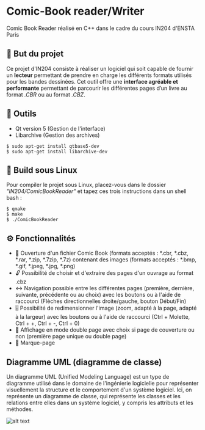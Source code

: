 # Comic-Book reader/Writer
Comic Book Reader réalisé en C++ dans le cadre du cours IN204 d'ENSTA Paris

## 📖 But du projet 
Ce projet d'IN204 consiste à réaliser un logiciel qui soit capable de fournir un **lecteur** permettant de prendre en charge les différents formats utilisés pour les bandes dessinées.
Cet outil offre une **interface agréable et performante** permettant de parcourir les différentes pages d’un livre au format *.CBR* ou au format *.CBZ*.

## 🔧 Outils
* Qt version 5 (Gestion de l'interface)
* Libarchive (Gestion des archives)
```
$ sudo apt-get install qtbase5-dev
$ sudo apt-get install libarchive-dev
```

## 🔨 Build sous Linux
Pour compiler le projet sous Linux, placez-vous dans le dossier *"IN204/ComicBookReader"* et tapez ces trois instructions dans un shell bash : 
```
$ qmake
$ make
$ ./ComicBookReader
```

## ⚙️ Fonctionnalités
* 📂 Ouverture d'un fichier Comic Book (formats acceptés : *.cbr, *.cbz, *.rar, *.zip, *.7zip, *.7z) contenant des images (formats acceptés : *.bmp, *.gif, *.jpeg, *.jpg, *.png)
* 🔓 Possibilité de choisir et d'extraire des pages d'un ouvrage au format .cbz
* ↔️ Navigation possible entre les différentes pages (première, dernière, suivante, précédente ou au choix) avec les boutons ou à l'aide de raccourci (Flèches directionnelles droite/gauche, bouton Début/Fin)
* 🎚️ Possibilité de redimensionner l'image (zoom, adapté à la page, adapté à la largeur) avec les boutons ou à l'aide de raccourci (Ctrl + Molette, Ctrl + +, Ctrl + -, Ctrl + 0)
* 📖 Affichage en mode double page avec choix si page de couverture ou non (première page unique ou double page)
* 🔖 Marque-page

## Diagramme UML (diagramme de classe)

Un diagramme UML (Unified Modeling Language) est un type de diagramme utilisé dans le domaine de l'ingénierie logicielle pour représenter visuellement la structure et le comportement d'un système logiciel. Ici, on représente un diagramme de classe, qui représente les classes et les relations entre elles dans un système logiciel, y compris les attributs et les méthodes.

![alt text](https://github.com/agathebeucher/IN204/exemple.png?raw=true)